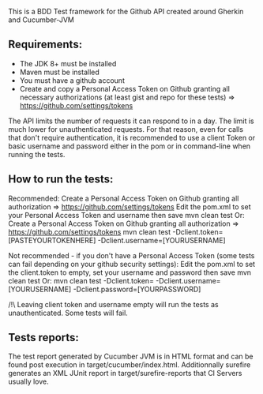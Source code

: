 This is a BDD Test framework for the Github API created around Gherkin and Cucumber-JVM

Requirements: 
------------
- The JDK 8+ must be installed
- Maven must be installed
- You must have a github account
- Create and copy a Personal Access Token on Github granting all necessary authorizations (at least gist and repo for these tests) => https://github.com/settings/tokens

The API limits the number of requests it can respond to in a day. The limit is much lower for unauthenticated requests.
For that reason, even for calls that don't require authentication, it is recommended to use a client Token or basic username and password either in the pom or in command-line when running the tests.

How to run the tests:
------------
 Recommended:
 	Create a Personal Access Token on Github granting all authorization => https://github.com/settings/tokens
	Edit the pom.xml to set your Personal Access Token and username then save
    	mvn clean test
 Or:
    	Create a Personal Access Token on Github granting all authorization => https://github.com/settings/tokens
	mvn clean test -Dclient.token=[PASTEYOURTOKENHERE] -Dclient.username=[YOURUSERNAME]


 Not recommended - if you don't have a Personal Access Token (some tests can fail depending on your github security settings):
	Edit the pom.xml to set the client.token to empty, set your username and password then save
    	mvn clean test
 Or:
    	mvn clean test -Dclient.token= -Dclient.username=[YOURUSERNAME] -Dclient.password=[YOURPASSWORD]
    
  /!\  Leaving client token and username empty will run the tests as unauthenticated. Some tests will fail.

Tests reports:
------------

The test report generated by Cucumber JVM is in HTML format and can be found post execution in target/cucumber/index.html.
Additionnally surefire generates an XML JUnit report in target/surefire-reports that CI Servers usually love.
